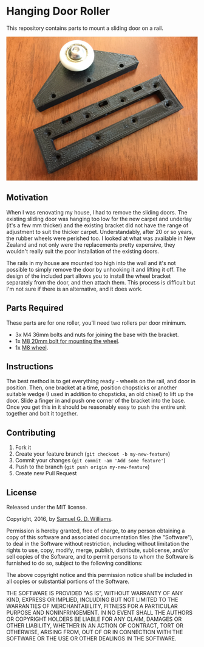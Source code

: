 # Hanging Door Roller

This repository contains parts to mount a sliding door on a rail.

![Clamp on tube](photos/IMG_7893.jpg)

## Motivation

When I was renovating my house, I had to remove the sliding doors. The existing sliding door was hanging too low for the new carpet and underlay (it's a few mm thicker) and the existing bracket did not have the range of adjustment to suit the thicker carpet. Understandably, after 20 or so years, the rubber wheels were perished too. I looked at what was available in New Zealand and not only were the replacements pretty expensive, they wouldn't really suit the poor installation of the existing doors.

The rails in my house are mounted too high into the wall and it's not possible to simply remove the door by unhooking it and lifting it off. The design of the included part allows you to install the wheel bracket separately from the door, and then attach them. This process is difficult but I'm not sure if there is an alternative, and it does work.

## Parts Required

These parts are for one roller, you'll need two rollers per door minimum.

- 3x M4 36mm bolts and nuts for joining the base with the bracket.
- 1x [M8 20mm bolt for mounting the wheel](https://www.aliexpress.com/item/304-stainless-steel-round-mushroom-Hexagon-Hexagon-M8-20mm/32357038228.html).
- 1x [M8 wheel](https://www.aliexpress.com/item/10PCS-Free-Shipping-608zz-bearing-coated-POM-cashbox-roller-shutter-8mm-30mm-8-5mm-shower-glass/32594047772.html).

## Instructions

The best method is to get everything ready - wheels on the rail, and door in position. Then, one bracket at a time, position chopsticks or another suitable wedge (I used in addition to chopsticks, an old chisel) to lift up the door. Slide a finger in and push one corner of the bracket into the base. Once you get this in it should be reasonably easy to push the entire unit together and bolt it together.

## Contributing

1. Fork it
2. Create your feature branch (`git checkout -b my-new-feature`)
3. Commit your changes (`git commit -am 'Add some feature'`)
4. Push to the branch (`git push origin my-new-feature`)
5. Create new Pull Request

## License

Released under the MIT license.

Copyright, 2016, by [Samuel G. D. Williams](http://www.codeotaku.com/samuel-williams).

Permission is hereby granted, free of charge, to any person obtaining a copy
of this software and associated documentation files (the "Software"), to deal
in the Software without restriction, including without limitation the rights
to use, copy, modify, merge, publish, distribute, sublicense, and/or sell
copies of the Software, and to permit persons to whom the Software is
furnished to do so, subject to the following conditions:

The above copyright notice and this permission notice shall be included in
all copies or substantial portions of the Software.

THE SOFTWARE IS PROVIDED "AS IS", WITHOUT WARRANTY OF ANY KIND, EXPRESS OR
IMPLIED, INCLUDING BUT NOT LIMITED TO THE WARRANTIES OF MERCHANTABILITY,
FITNESS FOR A PARTICULAR PURPOSE AND NONINFRINGEMENT. IN NO EVENT SHALL THE
AUTHORS OR COPYRIGHT HOLDERS BE LIABLE FOR ANY CLAIM, DAMAGES OR OTHER
LIABILITY, WHETHER IN AN ACTION OF CONTRACT, TORT OR OTHERWISE, ARISING FROM,
OUT OF OR IN CONNECTION WITH THE SOFTWARE OR THE USE OR OTHER DEALINGS IN
THE SOFTWARE.